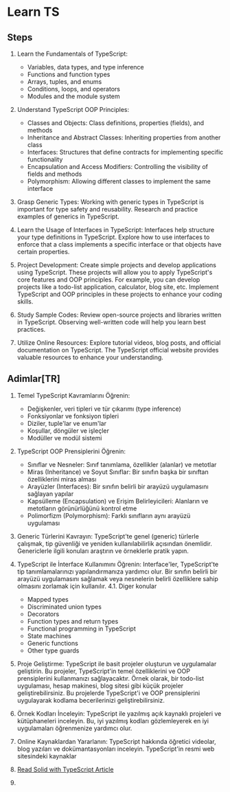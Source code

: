 # Learn TS

## Steps

1. Learn the Fundamentals of TypeScript:
    - Variables, data types, and type inference
    - Functions and function types
    - Arrays, tuples, and enums
    - Conditions, loops, and operators
    - Modules and the module system

2. Understand TypeScript OOP Principles:
    - Classes and Objects: Class definitions, properties (fields), and methods
    - Inheritance and Abstract Classes: Inheriting properties from another class
    - Interfaces: Structures that define contracts for implementing specific functionality
    - Encapsulation and Access Modifiers: Controlling the visibility of fields and methods
    - Polymorphism: Allowing different classes to implement the same interface

3. Grasp Generic Types: Working with generic types in TypeScript is important for type safety and reusability. Research and practice examples of generics in TypeScript.

4. Learn the Usage of Interfaces in TypeScript: Interfaces help structure your type definitions in TypeScript. Explore how to use interfaces to enforce that a class implements a specific interface or that objects have certain properties.

5. Project Development:
Create simple projects and develop applications using TypeScript. These projects will allow you to apply TypeScript's core features and OOP principles.
For example, you can develop projects like a todo-list application, calculator, blog site, etc. Implement TypeScript and OOP principles in these projects to enhance your coding skills.

6. Study Sample Codes:
Review open-source projects and libraries written in TypeScript. Observing well-written code will help you learn best practices.

7. Utilize Online Resources:
Explore tutorial videos, blog posts, and official documentation on TypeScript. The TypeScript official website provides valuable resources to enhance your understanding.



## Adimlar[TR]
1. Temel TypeScript Kavramlarını Öğrenin:
     - Değişkenler, veri tipleri ve tür çıkarımı (type inference)
     - Fonksiyonlar ve fonksiyon tipleri
     - Diziler, tuple'lar ve enum'lar
     - Koşullar, döngüler ve işleçler
     - Modüller ve modül sistemi
2. TypeScript OOP Prensiplerini Öğrenin:
   - Sınıflar ve Nesneler: Sınıf tanımlama, özellikler (alanlar) ve metotlar
   - Miras (Inheritance) ve Soyut Sınıflar: Bir sınıfın başka bir sınıftan özelliklerini miras alması
   - Arayüzler (Interfaces): Bir sınıfın belirli bir arayüzü uygulamasını sağlayan yapılar
   - Kapsülleme (Encapsulation) ve Erişim Belirleyicileri: Alanların ve metotların görünürlüğünü kontrol etme
   - Polimorfizm (Polymorphism): Farklı sınıfların aynı arayüzü uygulaması

3. Generic Türlerini Kavrayın: TypeScript'te genel (generic) türlerle çalışmak, tip güvenliği ve yeniden kullanılabilirlik açısından önemlidir. Genericlerle ilgili konuları araştırın ve örneklerle pratik yapın.

4. TypeScript ile İnterface Kullanımını Öğrenin: Interface'ler, TypeScript'te tip tanımlamalarınızı yapılandırmanıza yardımcı olur. Bir sınıfın belirli bir arayüzü uygulamasını sağlamak veya nesnelerin belirli özelliklere sahip olmasını zorlamak için kullanılır.
    4.1. Diger konular
      - Mapped types
      - Discriminated union types
      - Decorators
      - Function types and return types
      - Functional programming in TypeScript
      - State machines
      - Generic functions
      - Other type guards

5. Proje Geliştirme:
TypeScript ile basit projeler oluşturun ve uygulamalar geliştirin. Bu projeler, TypeScript'in temel özelliklerini ve OOP prensiplerini kullanmanızı sağlayacaktır.
Örnek olarak, bir todo-list uygulaması, hesap makinesi, blog sitesi gibi küçük projeler geliştirebilirsiniz. Bu projelerde TypeScript'i ve OOP prensiplerini uygulayarak kodlama becerilerinizi geliştirebilirsiniz.

6. Örnek Kodları İnceleyin:
TypeScript ile yazılmış açık kaynaklı projeleri ve kütüphaneleri inceleyin. Bu, iyi yazılmış kodları gözlemleyerek en iyi uygulamaları öğrenmenize yardımcı olur.

7. Online Kaynaklardan Yararlanın:
TypeScript hakkında öğretici videolar, blog yazıları ve dokümantasyonları inceleyin. TypeScript'in resmi web sitesindeki kaynaklar

8. [Read Solid with TypeScript Article](https://blog.logrocket.com/applying-solid-principles-typescript/)
9. 